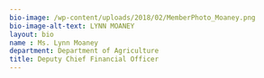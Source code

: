 ```yaml
---
bio-image: /wp-content/uploads/2018/02/MemberPhoto_Moaney.png
bio-image-alt-text: LYNN MOANEY
layout: bio
name : Ms. Lynn Moaney
department: Department of Agriculture
title: Deputy Chief Financial Officer
---
```

